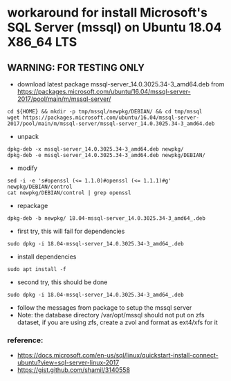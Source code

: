 # workaround for install Microsoft's SQL Server (mssql) on Ubuntu 18.04 X86_64 LTS

## WARNING: FOR TESTING  ONLY

* download latest package mssql-server_14.0.3025.34-3_amd64.deb from https://packages.microsoft.com/ubuntu/16.04/mssql-server-2017/pool/main/m/mssql-server/
```
cd ${HOME} && mkdir -p tmp/mssql/newpkg/DEBIAN/ && cd tmp/mssql
wget https://packages.microsoft.com/ubuntu/16.04/mssql-server-2017/pool/main/m/mssql-server/mssql-server_14.0.3025.34-3_amd64.deb
```
* unpack
```
dpkg-deb -x mssql-server_14.0.3025.34-3_amd64.deb newpkg/
dpkg-deb -e mssql-server_14.0.3025.34-3_amd64.deb newpkg/DEBIAN/
```
* modify 
```
sed -i -e 's#openssl (<= 1.1.0)#openssl (<= 1.1.1)#g' newpkg/DEBIAN/control
cat newpkg/DEBIAN/control | grep openssl
```
* repackage
```
dpkg-deb -b newpkg/ 18.04-mssql-server_14.0.3025.34-3_amd64_.deb
```

* first try, this will fail for dependencies
```
sudo dpkg -i 18.04-mssql-server_14.0.3025.34-3_amd64_.deb
```

* install dependencies
```
sudo apt install -f
```
* second try, this should be done
```
sudo dpkg -i 18.04-mssql-server_14.0.3025.34-3_amd64_.deb
```
* follow the messages from package to setup the mssql server
* Note: the database directory /var/opt/mssql should not put on zfs dataset, if you are using zfs, create a zvol and format as ext4/xfs for it

### reference: 
* https://docs.microsoft.com/en-us/sql/linux/quickstart-install-connect-ubuntu?view=sql-server-linux-2017
* https://gist.github.com/shamil/3140558
